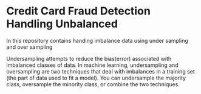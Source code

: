 # Credit Card Fraud Detection Handling Unbalanced
In this repository contains handing imbalance data using under sampling and over sampling

Undersampling attempts to reduce the bias(error) associated with imbalanced classes of data. In machine learning, undersampling and oversampling are two techniques that deal with imbalances in a training set (the part of data used to fit a model). You can undersample the majority class, oversample the minority class, or combine the two techniques.
